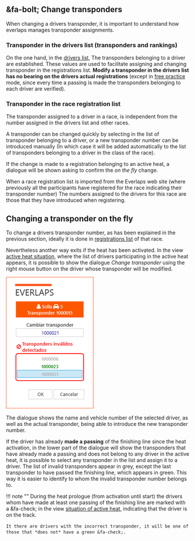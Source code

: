 ## &fa-bolt; Change transponders

When changing a drivers transponder, it is important to understand  how everlaps manages transponder assignments.

### Transponder in the drivers list (transponders and rankings)

On the one hand, in the [drivers list](../user-guide/drivers.md), The transponders belonging to a driver are established. These values are used to facilitate assigning and changing transponder in the registrations list. **Modify a transponder in the drivers list has no bearing on the drivers actual registrations** (except in [free practice](../race-formats/free-practice.md) mode, since every time a passing is made the transponders belonging to each driver are verified).

### Transponder in the race registration list

The transponder assigned to a driver in a race, is independent from the number assigned in the drivers list and other races. 

A transponder can be changed quickly by selecting in the list of transponder belonging to a driver, or a new transponder number can be introduced manually (In which case it will be added automatically to the list of transponders belonging to a driver in the class of the race). 

If the change is made to a registration belonging to an active heat, a dialogue will be shown asking to confirm the *on the fly* change. 

When a race registration list is imported  from the Everlaps web site (where previously all the participants have registered for the race indicating their transponder number) The numbers assigned to the drivers for this race are those that they have introduced when registering.

## Changing a transponder on the fly

To change a drivers transponder number, as has been explained in the previous section, ideally it is done in [registrations list](../user-guide/races.md#inscripciones) of that race. 

Nevertheless another way exits if the heat has been activated. In the view [active heat situation](../user-guide/heats.md#situacion-de-la-manga-activa), where the list of drivers participating in the active heat appears, it is possible to show the dialogue *Change transponder* using the right mouse button on the driver whose transponder will be modified.

![Change transponder](../img/changetransponder.png)

The dialogue shows the name and vehicle number of the selected driver, as well as the actual transponder, being able to introduce the new transponder number. 

If the driver has already **made a passing** of the finishing line since the heat activation, in the lower part of the dialogue will show the transponders that have already made a passing and does not belong to any driver in the active heat, it is possible to select any transponder in the list and assign it to a driver. The list of invalid transponders appear in grey, except the last transponder to have passed the finishing line, which appears in green. This way it is easier to identify to whom the invalid transponder number belongs to.

!!! note ""
	During the heat prologue (from activation until start) the drivers whom have made at least one passing of the finishing line are marked with a &fa-check; in the view [situation of active heat](../user-guide/heats.md#situacion-de-la-manga-activa), indicating that the driver is on the track. 
	
	It there are drivers with the incorrect transponder, it will be one of those that *does not* have a green &fa-check;.

